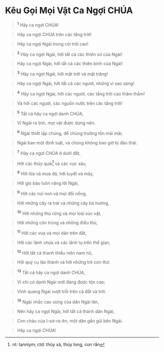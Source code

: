 

# Kêu Gọi Mọi Vật Ca Ngợi CHÚA

> <sup><b>1</b></sup> Hãy ca ngợi CHÚA!
>


> Hãy ca ngợi CHÚA trên các tầng trời!
>


> Hãy ca ngợi Ngài trong cõi trời cao!
>


> <sup><b>2</b></sup> Hãy ca ngợi Ngài, hỡi tất cả các thiên sứ của Ngài!
>


> Hãy ca ngợi Ngài, hỡi tất cả các thiên binh của Ngài!
>


> <sup><b>3</b></sup> Hãy ca ngợi Ngài, hỡi mặt trời và mặt trăng!
>


> Hãy ca ngợi Ngài, hỡi tất cả các ngươi, những vì sao sáng!
>


> <sup><b>4</b></sup> Hãy ca ngợi Ngài, hỡi các ngươi, các tầng trời cao thăm thẳm!
>


> Và hỡi các ngươi, các nguồn nước trên các tầng trời!
>


> <sup><b>5</b></sup> Tất cả hãy ca ngợi danh CHÚA,
>


> Vì Ngài ra lịnh, mọi vật được dựng nên.
>


> <sup><b>6</b></sup> Ngài thiết lập chúng, để chúng trường tồn mãi mãi;
>


> Ngài ban một định luật, và chúng không bao giờ bị đào thải.
>


> <sup><b>7</b></sup> Hãy ca ngợi CHÚA ở dưới đất,
>


> Hỡi các thủy quái[^1] và các vực sâu,
>


> <sup><b>8</b></sup> Hỡi lửa và mưa đá, hỡi tuyết và mây,
>


> Hỡi gió bão luôn vâng lời Ngài,
>


> <sup><b>9</b></sup> Hỡi các núi non và mọi đồi nổng,
>


> Hỡi những cây ra trái và những cây bá hương,
>


> <sup><b>10</b></sup> Hỡi những thú rừng và mọi loài súc vật,
>


> Hỡi những côn trùng và những điểu thú,
>


> <sup><b>11</b></sup> Hỡi các vua và mọi dân trên đất,
>


> Hỡi các lãnh chúa và các lãnh tụ trên thế gian,
>


> <sup><b>12</b></sup> Hỡi tất cả thanh thiếu niên nam nữ,
>


> Hỡi quý cụ lão thành và hỡi những trẻ còn thơ.
>


> <sup><b>13</b></sup> Tất cả hãy ca ngợi danh CHÚA,
>


> Vì chỉ có danh Ngài mới đáng được tôn cao;
>


> Vinh quang Ngài vượt trỗi trên cả đất và trời.
>


> <sup><b>14</b></sup> Ngài nhấc cao sừng của dân Ngài lên,
>


> Nên hãy ca ngợi Ngài, hỡi tất cả thánh dân Ngài,
>


> Con cháu của I-sơ-ra-ên, một dân gần gũi bên Ngài.
>


> Hãy ca ngợi CHÚA!
>

[^1]: nt: tanniym; ctd: thủy xà, thủy long, con rắn
